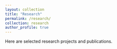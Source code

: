 ```yaml
---
layout: collection
title: "Research"
permalink: /research/
collection: research
author_profile: true
---
```


Here are selected research projects and publications.